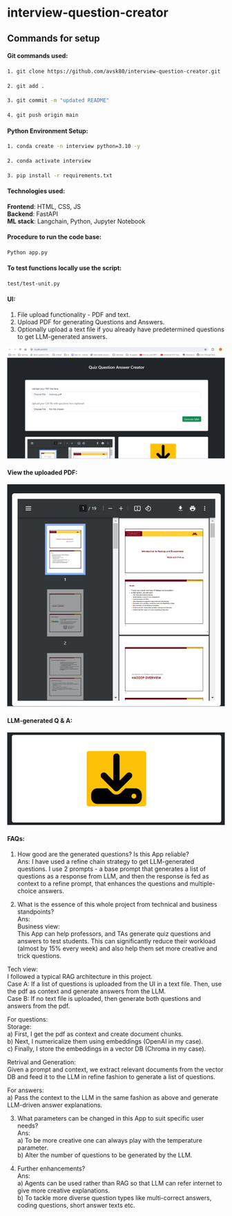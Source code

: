 # interview-question-creator

## Commands for setup

#### Git commands used:

```bash
1. git clone https://github.com/avsk80/interview-question-creator.git

2. git add .

3. git commit -m "updated README"

4. git push origin main
```

#### Python Environment Setup:

```bash
1. conda create -n interview python=3.10 -y

2. conda activate interview

3. pip install -r requirements.txt

```

#### Technologies used:
**Frontend**: HTML, CSS, JS <br>
**Backend**: FastAPI <br>
**ML stack**: Langchain, Python, Jupyter Notebook <br>

#### Procedure to run the code base:

```bash
Python app.py
```

#### To test functions locally use the script: 
``` bash
test/test-unit.py
```

#### UI:
1. File upload functionality - PDF and text. <br>
2. Upload PDF for generating Questions and Answers. <br>
3. Optionally upload a text file if you already have predetermined questions to get LLM-generated answers. <br>

![UI](https://github.com/avsk80/interview-question-creator/blob/main/images/quiz-4.png)

#### View the uploaded PDF:
![view-pdf](https://github.com/avsk80/interview-question-creator/blob/main/images/quiz-2.png)

#### LLM-generated Q & A:
![QA](https://github.com/avsk80/interview-question-creator/blob/main/images/quiz-3.png)

#### FAQs:
1. How good are the generated questions? Is this App reliable? <br>
Ans: I have used a refine chain strategy to get LLM-generated questions. I use 2 prompts - a base prompt that generates a list of questions as a response from LLM, and then the response is fed as context to a refine prompt, that enhances the questions and multiple-choice answers. <br>

2. What is the essence of this whole project from technical and business standpoints? <br>
Ans: <br>
Business view: <br>
This App can help professors, and TAs generate quiz questions and answers to test students. This can significantly reduce their workload (almost by 15% every week) and also help them set more creative and trick questions. <br>

Tech view: <br>
I followed a typical RAG architecture in this project.<br>
Case A: If a list of questions is uploaded from the UI in a text file. Then, use the pdf as context and generate answers from the LLM. <br>
Case B: If no text file is uploaded, then generate both questions and answers from the pdf. <br>

For questions: <br>
Storage:<br>
a) First, I get the pdf as context and create document chunks. <br>
b) Next, I numericalize them using embeddings (OpenAI in my case). <br>
c) Finally, I store the embeddings in a vector DB (Chroma in my case). <br>

Retrival and Generation:<br>
Given a prompt and context, we extract relevant documents from the vector DB and feed it to the LLM in refine fashion to generate a list of questions.  <br>

For answers: <br>
a) Pass the context to the LLM in the same fashion as above and generate LLM-driven answer explanations. <br>

3. What parameters can be changed in this App to suit specific user needs? <br>
Ans: <br>
a) To be more creative one can always play with the temperature parameter. <br>
b) Alter the number of questions to be generated by the LLM. <br>

4. Further enhancements? <br>
Ans: <br>
a) Agents can be used rather than RAG so that LLM can refer internet to give more creative explanations. <br>
b) To tackle more diverse question types like multi-correct answers, coding questions, short answer texts etc. <br>

